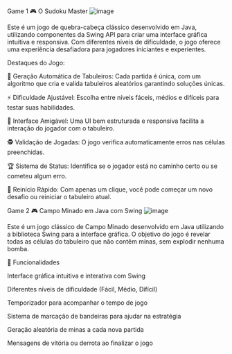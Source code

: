 Game 1 🎮 O Sudoku Master 
![image](https://github.com/user-attachments/assets/0dcf27c7-359e-4ad7-a911-bb27c95d0454)

Este é um jogo de quebra-cabeça clássico desenvolvido em Java, utilizando componentes da Swing API para criar uma interface gráfica intuitiva e responsiva. Com diferentes níveis de dificuldade, o jogo oferece uma experiência desafiadora para jogadores iniciantes e experientes.

Destaques do Jogo:

🧩 Geração Automática de Tabuleiros: Cada partida é única, com um algoritmo que cria e valida tabuleiros aleatórios garantindo soluções únicas.

⚡ Dificuldade Ajustável: Escolha entre níveis fáceis, médios e difíceis para testar suas habilidades.

🎨 Interface Amigável: Uma UI bem estruturada e responsiva facilita a interação do jogador com o tabuleiro.

🕵️ Validação de Jogadas: O jogo verifica automaticamente erros nas células preenchidas.

🏆 Sistema de Status: Identifica se o jogador está no caminho certo ou se cometeu algum erro.

🔄 Reinício Rápido: Com apenas um clique, você pode começar um novo desafio ou reiniciar o tabuleiro atual.

Game 2 🎮 Campo Minado em Java com Swing
![image](https://github.com/user-attachments/assets/90278ed9-1957-452a-9cf9-712557799114)


Este é um jogo clássico de Campo Minado desenvolvido em Java utilizando a biblioteca Swing para a interface gráfica. O objetivo do jogo é revelar todas as células do tabuleiro que não contêm minas, sem explodir nenhuma bomba.

🚀 Funcionalidades

Interface gráfica intuitiva e interativa com Swing

Diferentes níveis de dificuldade (Fácil, Médio, Difícil)

Temporizador para acompanhar o tempo de jogo

Sistema de marcação de bandeiras para ajudar na estratégia

Geração aleatória de minas a cada nova partida

Mensagens de vitória ou derrota ao finalizar o jogo
